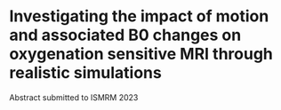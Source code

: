 # Investigating the impact of motion and associated B0 changes on oxygenation sensitive MRI through realistic simulations

Abstract submitted to ISMRM 2023

